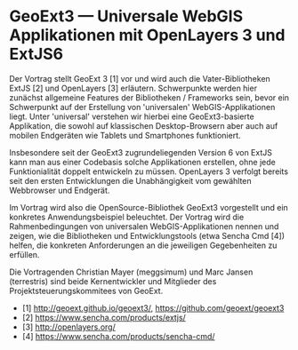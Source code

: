 # GeoExt3 — Universale WebGIS Applikationen mit OpenLayers 3 und ExtJS6

Der Vortrag stellt GeoExt 3 [1] vor und wird auch die Vater-Bibliotheken ExtJS [2] und OpenLayers [3] erläutern. Schwerpunkte werden hier zunächst allgemeine Features der Bibliotheken / Frameworks sein, bevor ein Schwerpunkt auf der Erstellung von 'universalen' WebGIS-Applikationen liegt. Unter 'universal' verstehen wir hierbei eine GeoExt3-basierte Applikation, die sowohl auf klassischen Desktop-Browsern aber auch auf mobilen Endgeräten wie Tablets und Smartphones funktioniert.

Insbesondere seit der GeoExt3 zugrundeliegenden Version 6 von ExtJS kann man aus einer Codebasis solche Applikationen erstellen, ohne jede Funktionialität doppelt entwickeln zu müssen. OpenLayers 3 verfolgt bereits seit den ersten Entwicklungen die Unabhängigkeit vom gewählten Webbrowser und Endgerät.

Im Vortrag wird also die OpenSource-Bibliothek GeoExt3 vorgestellt und ein konkretes Anwendungsbeispiel beleuchtet. Der Vortrag wird die Rahmenbedingungen von universalen WebGIS-Applikationen nennen und zeigen, wie die Bibliotheken und Entwicklungstools (etwa Sencha Cmd [4]) helfen, die konkreten Anforderungen an die jeweiligen Gegebenheiten zu erfüllen.

Die Vortragenden Christian Mayer (meggsimum) und Marc Jansen (terrestris) sind beide Kernentwickler und Mitglieder des Projektsteuerungskommitees von GeoExt.

* [1] http://geoext.github.io/geoext3/, https://github.com/geoext/geoext3
* [2] https://www.sencha.com/products/extjs/
* [3] http://openlayers.org/
* [4] https://www.sencha.com/products/sencha-cmd/
